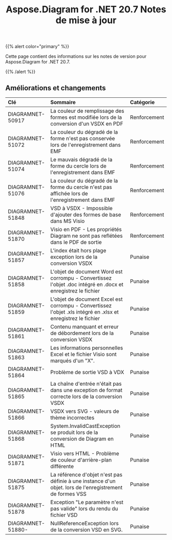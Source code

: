 ﻿---
title: Aspose.Diagram for .NET 20.7 Notes de mise à jour
type: docs
weight: 15
url: /fr/net/aspose-diagram-for-net-20-7-release-notes/
---
{{% alert color="primary" %}} 

Cette page contient des informations sur les notes de version pour Aspose.Diagram for .NET 20.7.

{{% /alert %}} 
## **Améliorations et changements**

|**Clé**|**Sommaire**|**Catégorie**|
|:- |:- |:- |
|DIAGRAMNET-50917|La couleur de remplissage des formes est modifiée lors de la conversion d'un VSDX en PDF|Renforcement|
|DIAGRAMNET-51072|La couleur du dégradé de la forme n'est pas conservée lors de l'enregistrement dans EMF|Renforcement|
|DIAGRAMNET-51074|Le mauvais dégradé de la forme du cercle lors de l'enregistrement dans EMF|Renforcement|
|DIAGRAMNET-51076|La couleur du dégradé de la forme du cercle n'est pas affichée lors de l'enregistrement dans EMF|Renforcement|
|DIAGRAMNET-51848|VSD à VSDX - Impossible d'ajouter des formes de base dans MS Visio|Renforcement|
|DIAGRAMNET-51870|Visio en PDF - Les propriétés Diagram ne sont pas reflétées dans le PDF de sortie|Renforcement|
|DIAGRAMNET-51857|L'index était hors plage exception lors de la conversion VSDX|Punaise|
|DIAGRAMNET-51858|L'objet de document Word est corrompu - Convertissez l'objet .doc intégré en .docx et enregistrez le fichier|Punaise|
|DIAGRAMNET-51859|L'objet de document Excel est corrompu - Convertissez l'objet .xls intégré en .xlsx et enregistrez le fichier|Punaise|
|DIAGRAMNET-51861|Contenu manquant et erreur de débordement lors de la conversion VSDX|Punaise|
|DIAGRAMNET-51863|Les informations personnelles Excel et le fichier Visio sont marqués d'un "X".|Punaise|
|DIAGRAMNET-51864|Problème de sortie VSD à VDX|Punaise|
|DIAGRAMNET-51865|La chaîne d'entrée n'était pas dans une exception de format correcte lors de la conversion VSDX|Punaise|
|DIAGRAMNET-51866|VSDX vers SVG - valeurs de thème incorrectes|Punaise|
|DIAGRAMNET-51868|System.InvalidCastException se produit lors de la conversion de Diagram en HTML|Punaise|
|DIAGRAMNET-51871|Visio vers HTML - Problème de couleur d'arrière-plan différente|Punaise|
|DIAGRAMNET-51875|La référence d'objet n'est pas définie à une instance d'un objet. lors de l'enregistrement de formes VSS|Punaise|
|DIAGRAMNET-51878|Exception "Le paramètre n'est pas valide" lors du rendu du fichier VSD|Punaise|
|DIAGRAMNET-51880-|NullReferenceException lors de la conversion VSD en SVG.|Punaise|

